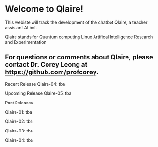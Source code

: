 # Welcome to Qlaire!

This webiste will track the development of the chatbot Qlaire, a teacher assistant AI bot.

Qlaire stands for Quantum computing Linux Artifical Intelligence Research and Experimentation.

For questions or comments about Qlaire, please contact Dr. Corey Leong at https://github.com/profcorey.
---
Recent Release
Qlaire-04: tba

Upcoming Release
Qlaire-05: tba


Past Releases

Qlaire-01: tba

Qlaire-02: tba

Qlaire-03: tba

Qlaire-04: tba
